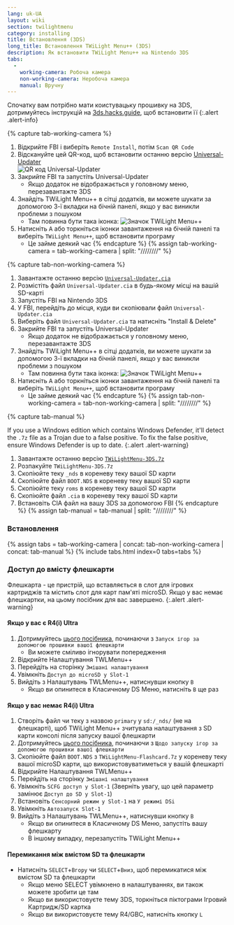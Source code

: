 ```yaml
---
lang: uk-UA
layout: wiki
section: twilightmenu
category: installing
title: Встановлення (3DS)
long_title: Встановлення TWiLight Menu++ (3DS)
description: Як встановити TWiLight Menu++ на Nintendo 3DS
tabs:
  - 
    working-camera: Робоча камера
    non-working-camera: Неробоча камера
    manual: Вручну
---
```


Спочатку вам потрібно мати коистувацьку прошивку на 3DS, дотримуйтесь інструкцій на [3ds.hacks.guide](https://3ds.hacks.guide), щоб встановити її
{:.alert .alert-info}

{% capture tab-working-camera %}
1. Відкрийте FBI і виберіть `Remote Install`, потім `Scan QR Code`
1. Відскануйте цей QR-код, щоб встановити останню версію [Universal-Updater](https://github.com/Universal-Team/Universal-Updater)<br> ![QR код Universal-Updater](https://db.universal-team.net/assets/images/qr/universal-updater-cia.png)
1. Закрийте FBI та запустіть Universal-Updater
   - Якщо додаток не відображається у головному меню, перезавантажте 3DS
1. Знайдіть TWiLight Menu++ в сітці додатків, ви можете шукати за допомогою 3-ї вкладки на бічній панелі, якщо у вас виникли проблеми з пошуком
   - Там повинна бути така іконка: ![Значок TWiLight Menu++](https://raw.githubusercontent.com/DS-Homebrew/TWiLightMenu/master/booter/icon.bmp)
1. Натисніть <kbd class="face">A</kbd> або торкніться іконки завантаження на бічній панелі та виберіть `TWiLight Menu++`, щоб встановити програму
   - Це займе деякий час
{% endcapture %}
{% assign tab-working-camera = tab-working-camera | split: "////////" %}

{% capture tab-non-working-camera %}
1. Завантажте останню версію [`Universal-Updater.cia`](https://github.com/Universal-Team/Universal-Updater/releases/latest/download/Universal-Updater.cia)
1. Розмістіть файл `Universal-Updater.cia` в будь-якому місці на вашій SD-карті
1. Запустіть FBI на Nintendo 3DS
1. У FBI, перейдіть до місця, куди ви скопіювали файл `Universal-Updater.cia`
1. Виберіть файл `Universal-Updater.cia` та натисніть "Install & Delete"
1. Закрийте FBI та запустіть Universal-Updater
   - Якщо додаток не відображається у головному меню, перезавантажте 3DS
1. Знайдіть TWiLight Menu++ в сітці додатків, ви можете шукати за допомогою 3-ї вкладки на бічній панелі, якщо у вас виникли проблеми з пошуком
   - Там повинна бути така іконка: ![Значок TWiLight Menu++](https://raw.githubusercontent.com/DS-Homebrew/TWiLightMenu/master/booter/icon.bmp)
1. Натисніть <kbd class="face">A</kbd> або торкніться іконки завантаження на бічній панелі та виберіть `TWiLight Menu++`, щоб встановити програму
   - Це займе деякий час
{% endcapture %}
{% assign tab-non-working-camera = tab-non-working-camera | split: "////////" %}

{% capture tab-manual %}

If you use a Windows edition which contains Windows Defender, it'll detect the `.7z` file as a Trojan due to a false positive. To fix the false positive, ensure Windows Defender is up to date.
{:.alert .alert-warning}

1. Завантажте останню версію [`TWiLightMenu-3DS.7z`](https://github.com/DS-Homebrew/TWiLightMenu/releases/latest/download/TWiLightMenu-3DS.7z)
1. Розпакуйте `TWiLightMenu-3DS.7z`
1. Скопіюйте теку `_nds` в кореневу теку вашої SD карти
1. Скопіюйте файл `BOOT.NDS` в кореневу теку вашої SD карти
1. Скопіюйте теку `roms` в кореневу теку вашої SD карти
1. Скопіюйте файл `.cia` в кореневу теку вашої SD карти
1. Встановіть CIA файл на вашу 3DS за допомогою FBI
{% endcapture %}
{% assign tab-manual = tab-manual | split: "////////" %}

### Встановлення

{% assign tabs = tab-working-camera | concat: tab-non-working-camera | concat: tab-manual %}
{% include tabs.html index=0 tabs=tabs %}

### Доступ до вмісту флешкарти

Флешкарта - це пристрій, що вставляється в слот для ігрових картриджів та містить слот для карт пам'яті microSD. Якщо у вас немає флешкартки, на цьому посібник для вас завершено.
{:.alert .alert-warning}

#### Якщо у вас є R4(i) Ultra

1. Дотримуйтесь [цього посібника](installing-flashcard), починаючи з `Запуск ігор за допомогою прошивки вашої флешкарти`
     - Ви можете сміливо ігнорувати попередження
1. Відкрийте Налаштування TWLMenu++
1. Перейдіть на сторінку `Змішані налаштування`
1. Увімкніть `Доступ до microSD у Slot-1`
1. Вийдіть з Налаштувань TWLMenu++, натиснувши кнопку `B`
     - Якщо ви опинитеся в Класичному DS Меню, натисніть `B` ще раз

#### Якщо у вас немає R4(i) Ultra

1. Створіть файл чи теку з назвою `primary` у `sd:/_nds/` (не на флешкарті), щоб TWiLight Menu++ зчитувала налаштування з SD карти консолі після запуску вашої флешкарти
1. Дотримуйтесь [цього посібника](installing-flashcard), починаючи з `Щодо запуску ігор за допомогою прошивки вашої флешкарти`
1. Скопіюйте файл `BOOT.NDS` з `TWiLightMenu-Flashcard.7z` у кореневу теку вашої microSD карти, що використовуватиметься у вашій флешкарті
1. Відкрийте Налаштування TWLMenu++
1. Перейдіть на сторінку `Змішані налаштування`
1. Увімкніть `SCFG доступ у Slot-1` (Зверніть увагу, що цей параметр замінює `Доступ до SD у Slot-1`)
1. Встановіть `Сенсорний режим у Slot-1` на `У режимі DSi`
1. Увімкніть `Автозапуск Slot-1`
1. Вийдіть з Налаштувань TWLMenu++, натиснувши кнопку `B`
     - Якщо ви опинитеся в Класичному DS Меню, запустіть вашу флешкарту
     - В іншому випадку, перезапустіть TWiLight Menu++

#### Перемикання між вмістом SD та флешкарти
- Натисніть `SELECT`+`Вгору` чи `SELECT`+`Вниз`, щоб перемикатися між вмістом SD та флешкарти
     - Якщо меню SELECT увімкнено в налаштуваннях, ви також можете зробити це там
     - Якщо ви використовуєте тему 3DS, торкніться піктограми Ігровий Картридж/SD картка
     - Якщо ви використовуєте тему R4/GBC, натисніть кнопку `L`

